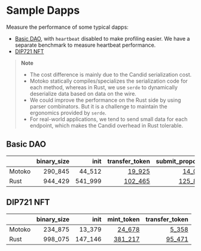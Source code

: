 # Sample Dapps

Measure the performance of some typical dapps:

* [Basic DAO](https://github.com/dfinity/examples/tree/master/motoko/basic_dao),
with `heartbeat` disabled to make profiling easier. We have a separate benchmark to measure heartbeat performance.
* [DIP721 NFT](https://github.com/dfinity/examples/tree/master/motoko/dip721-nft-container)

> **Note**
>
> * The cost difference is mainly due to the Candid serialization cost.
> * Motoko statically compiles/specializes the serialization code for each method, whereas in Rust, we use `serde` to dynamically deserialize data based on data on the wire.
> * We could improve the performance on the Rust side by using parser combinators. But it is a challenge to maintain the ergonomics provided by `serde`.
> * For real-world applications, we tend to send small data for each endpoint, which makes the Candid overhead in Rust tolerable.


## Basic DAO

| |binary_size|init|transfer_token|submit_proposal|vote_proposal|
|--|--:|--:|--:|--:|--:|
|Motoko|290_845|44_512|[19_925](Motoko_dao_transfer.svg)|[14_084](Motoko_submit_proposal.svg)|[16_748](Motoko_vote.svg)|
|Rust|944_429|541_999|[102_465](Rust_dao_transfer.svg)|[125_877](Rust_submit_proposal.svg)|[138_810](Rust_vote.svg)|

## DIP721 NFT

| |binary_size|init|mint_token|transfer_token|
|--|--:|--:|--:|--:|
|Motoko|234_875|13_379|[24_678](Motoko_nft_mint.svg)|[5_358](Motoko_nft_transfer.svg)|
|Rust|998_075|147_146|[381_217](Rust_nft_mint.svg)|[95_471](Rust_nft_transfer.svg)|
